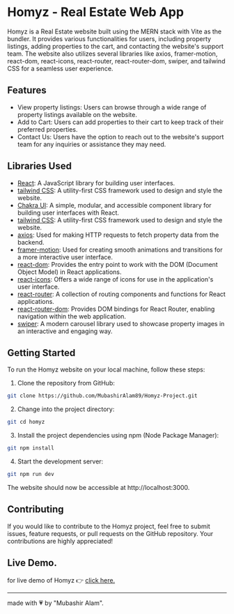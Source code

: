 # Homyz - Real Estate Web App

Homyz is a Real Estate website built using the MERN stack with Vite as the bundler. It provides various functionalities for users, including property listings, adding properties to the cart, and contacting the website's support team. The website also utilizes several libraries like axios, framer-motion, react-dom, react-icons, react-router, react-router-dom, swiper, and tailwind CSS for a seamless user experience.

## Features

- View property listings: Users can browse through a wide range of property listings available on the website.
- Add to Cart: Users can add properties to their cart to keep track of their preferred properties.
- Contact Us: Users have the option to reach out to the website's support team for any inquiries or assistance they may need.

## Libraries Used

- [React](https://reactjs.org/): A JavaScript library for building user interfaces.
- [tailwind CSS](https://tailwindcss.com/): A utility-first CSS framework used to design and style the website.
- [Chakra UI](https://chakra-ui.com/): A simple, modular, and accessible component library for building user interfaces with React.
- [tailwind CSS](https://tailwindcss.com/): A utility-first CSS framework used to design and style the website.
- [axios](https://www.npmjs.com/package/axios): Used for making HTTP requests to fetch property data from the backend.
- [framer-motion](https://www.framer.com/api/motion/): Used for creating smooth animations and transitions for a more interactive user interface.
- [react-dom](https://reactjs.org/docs/react-dom.html): Provides the entry point to work with the DOM (Document Object Model) in React applications.
- [react-icons](https://react-icons.github.io/react-icons/): Offers a wide range of icons for use in the application's user interface.
- [react-router](https://www.npmjs.com/package/react-router): A collection of routing components and functions for React applications.
- [react-router-dom](https://www.npmjs.com/package/react-router-dom): Provides DOM bindings for React Router, enabling navigation within the web application.
- [swiper](https://swiperjs.com/): A modern carousel library used to showcase property images in an interactive and engaging way.

## Getting Started

To run the Homyz website on your local machine, follow these steps:

1. Clone the repository from GitHub:

```bash
git clone https://github.com/MubashirAlam89/Homyz-Project.git
```

2. Change into the project directory:

```bash
git cd homyz
```

3. Install the project dependencies using npm (Node Package Manager):

```bash
git npm install
```

4. Start the development server:

```bash
git npm run dev
```

The website should now be accessible at http://localhost:3000.

## Contributing

If you would like to contribute to the Homyz project, feel free to submit issues, feature requests, or pull requests on the GitHub repository. Your contributions are highly appreciated!

## Live Demo.

for live demo of Homyz &#128073; <a href="https://homyz-project.vercel.app">click here.</a>

<hr>

made with &#128151; by "Mubashir Alam".
